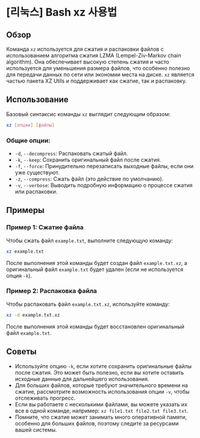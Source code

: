 # [리눅스] Bash xz 사용법

## Обзор
Команда `xz` используется для сжатия и распаковки файлов с использованием алгоритма сжатия LZMA (Lempel-Ziv-Markov chain algorithm). Она обеспечивает высокую степень сжатия и часто используется для уменьшения размера файлов, что особенно полезно для передачи данных по сети или экономии места на диске. `xz` является частью пакета XZ Utils и поддерживает как сжатие, так и распаковку.

## Использование
Базовый синтаксис команды `xz` выглядит следующим образом:

```bash
xz [опции] [файлы]
```

### Общие опции:
- `-d`, `--decompress`: Распаковать сжатый файл.
- `-k`, `--keep`: Сохранить оригинальный файл после сжатия.
- `-f`, `--force`: Принудительно перезаписать выходные файлы, если они уже существуют.
- `-z`, `--compress`: Сжать файл (это действие по умолчанию).
- `-v`, `--verbose`: Выводить подробную информацию о процессе сжатия или распаковки.

## Примеры
### Пример 1: Сжатие файла
Чтобы сжать файл `example.txt`, выполните следующую команду:

```bash
xz example.txt
```

После выполнения этой команды будет создан файл `example.txt.xz`, а оригинальный файл `example.txt` будет удален (если не используется опция `-k`).

### Пример 2: Распаковка файла
Чтобы распаковать файл `example.txt.xz`, используйте команду:

```bash
xz -d example.txt.xz
```

После выполнения этой команды будет восстановлен оригинальный файл `example.txt`.

## Советы
- Используйте опцию `-k`, если хотите сохранить оригинальные файлы после сжатия. Это может быть полезно, если вы хотите оставить исходные данные для дальнейшего использования.
- Для больших файлов, которые требуют значительного времени на сжатие, рассмотрите возможность использования опции `-v`, чтобы отслеживать прогресс.
- Если вы работаете с несколькими файлами, вы можете указать их все в одной команде, например: `xz file1.txt file2.txt file3.txt`.
- Помните, что сжатие может занимать много оперативной памяти, особенно для больших файлов, поэтому следите за ресурсами вашей системы.
